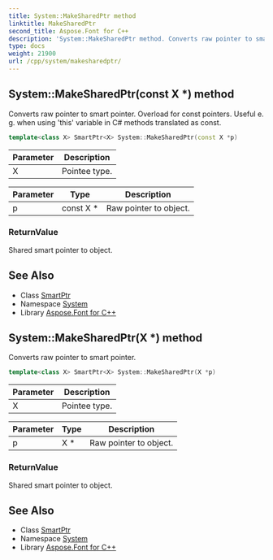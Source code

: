 ```yaml
---
title: System::MakeSharedPtr method
linktitle: MakeSharedPtr
second_title: Aspose.Font for C++
description: 'System::MakeSharedPtr method. Converts raw pointer to smart pointer. Overload for const pointers. Useful e. g. when using ''this'' variable in C# methods translated as const in C++.'
type: docs
weight: 21900
url: /cpp/system/makesharedptr/
---
```

## System::MakeSharedPtr(const X *) method


Converts raw pointer to smart pointer. Overload for const pointers. Useful e. g. when using 'this' variable in C# methods translated as const.

```cpp
template<class X> SmartPtr<X> System::MakeSharedPtr(const X *p)
```


| Parameter | Description |
| --- | --- |
| X | Pointee type. |

| Parameter | Type | Description |
| --- | --- | --- |
| p | const X * | Raw pointer to object. |

### ReturnValue

Shared smart pointer to object.

## See Also

* Class [SmartPtr](../smartptr/)
* Namespace [System](../)
* Library [Aspose.Font for C++](../../)
## System::MakeSharedPtr(X *) method


Converts raw pointer to smart pointer.

```cpp
template<class X> SmartPtr<X> System::MakeSharedPtr(X *p)
```


| Parameter | Description |
| --- | --- |
| X | Pointee type. |

| Parameter | Type | Description |
| --- | --- | --- |
| p | X * | Raw pointer to object. |

### ReturnValue

Shared smart pointer to object.

## See Also

* Class [SmartPtr](../smartptr/)
* Namespace [System](../)
* Library [Aspose.Font for C++](../../)
